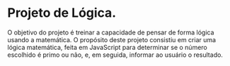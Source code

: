 # Projeto de Lógica.

O objetivo do projeto é treinar a capacidade de pensar de forma lógica usando a matemática.  O propósito deste projeto consistiu em criar uma lógica matemática, feita em JavaScript para determinar se o número escolhido é primo ou não, e, em seguida, informar ao usuário o resultado.
